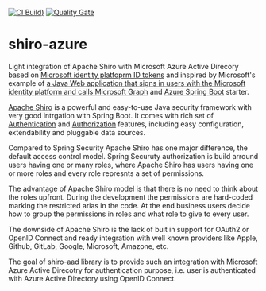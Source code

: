 [![CI Build](https://github.com/morulay/shiro-aad/workflows/CI%20Build/badge.svg))](https://github.com/morulay/shiro-aad/actions?query=workflow%3A%22CI+Build%22)
[![Quality Gate](https://sonarcloud.io/api/project_badges/measure?project=morulay_shiro-aad&metric=alert_status)](https://sonarcloud.io/dashboard?id=morulay_shiro-aad)

# shiro-azure

Light integration of Apache Shiro with Microsoft Azure Active Direcory based on [Microsoft identity platfoprm ID tokens](https://docs.microsoft.com/en-us/azure/active-directory/develop/id-tokens) and inspired by Microsoft's example of [a Java Web application that signs in users with the Microsoft identity platform and calls Microsoft Graph](https://github.com/Azure-Samples/ms-identity-java-webapp/tree/master/msal-java-webapp-sample) and [Azure Spring Boot](https://github.com/microsoft/azure-spring-boot) starter.

[Apache Shiro](https://shiro.apache.org) is a powerful and easy-to-use Java security framework with very good intrgation with Spring Boot. It comes with rich set of [Authentication](https://shiro.apache.org/authentication-features.html) and [Authorization](https://shiro.apache.org/authorization-features.html) features, including easy configuration, extendability and pluggable data sources.

Compared to Spring Security Apache Shiro has one major difference, the default access control model. Spring Securuty authorization is build arround users having one or many roles, where Apache Shiro has users having one or more roles and every role represnts a set of permissions.

The advantage of Apache Shiro model is that there is no need to think about the roles upfront. During the development the permissions are hard-coded marking the restricted arias in the code. At the end business users decide how to group the permissions in roles and what role to give to every user.

The downside of Apache Shiro is the lack of buit in support for OAuth2 or OpenID Connect and ready integration with well known providers like Apple, Github, GitLab, Google, Microsoft, Amazone, etc.

The goal of shiro-aad library is to provide such an integration with Microsoft Azure Active Direcotry for authentication purpose, i.e. user is authenticated with Azure Active Directory using OpenID Connect.
